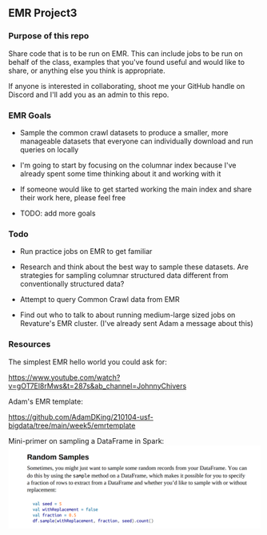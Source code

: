 ## EMR Project3
### Purpose of this repo
Share code that is to be run on EMR. This can include jobs to be run on behalf of the class, examples that you've found useful and would like to share, or anything else you think is appropriate.

If anyone is interested in collaborating, shoot me your GitHub handle on Discord and I'll add you as an admin to this repo.

### EMR Goals
- Sample the common crawl datasets to produce a smaller, more manageable datasets that everyone can individually download and run queries on locally

- I'm going to start by focusing on the columnar index because I've already spent some time thinking about it and working with it

- If someone would like to get started working the main index and share their work here,  please feel free

- TODO: add more goals

### Todo
- Run practice jobs on EMR to get familiar

- Research and think about the best way to sample these datasets. Are strategies for sampling columnar structured data different from conventionally structured data?

- Attempt to query Common Crawl data from EMR

- Find out who to talk to about running medium-large sized jobs on Revature's EMR cluster. (I've already sent Adam a message about this)

### Resources

The simplest EMR hello world you could ask for:

https://www.youtube.com/watch?v=gOT7El8rMws&t=287s&ab_channel=JohnnyChivers

Adam's EMR template:


https://github.com/AdamDKing/210104-usf-bigdata/tree/main/week5/emrtemplate

Mini-primer on sampling a DataFrame in Spark:
![Code snippet](spark-random-sample.png)
